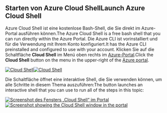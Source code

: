 ## <a name="launch-azure-cloud-shell"></a><span data-ttu-id="04035-101">Starten von Azure Cloud Shell</span><span class="sxs-lookup"><span data-stu-id="04035-101">Launch Azure Cloud Shell</span></span>

<span data-ttu-id="04035-102">Azure Cloud Shell ist eine kostenlose Bash-Shell, die Sie direkt im Azure-Portal ausführen können.</span><span class="sxs-lookup"><span data-stu-id="04035-102">The Azure Cloud Shell is a free bash shell that you can run directly within the Azure Portal.</span></span> <span data-ttu-id="04035-103">Die Azure CLI ist vorinstalliert und für die Verwendung mit Ihrem Konto konfiguriert.</span><span class="sxs-lookup"><span data-stu-id="04035-103">It has the Azure CLI preinstalled and configured to use with your account.</span></span> <span data-ttu-id="04035-104">Klicken Sie auf die Schaltfläche **Cloud Shell** im Menü oben rechts im [Azure-Portal](https://portal.azure.com).</span><span class="sxs-lookup"><span data-stu-id="04035-104">Click the **Cloud Shell** button on the menu in the upper-right of the [Azure portal](https://portal.azure.com).</span></span>

<span data-ttu-id="04035-105">[![Cloud Shell](../media/cloud-shell-try-it/cloud-shell-menu.png)](https://portal.azure.com)</span><span class="sxs-lookup"><span data-stu-id="04035-105">[![Cloud Shell](../media/cloud-shell-try-it/cloud-shell-menu.png)](https://portal.azure.com)</span></span>

<span data-ttu-id="04035-106">Die Schaltfläche öffnet eine interaktive Shell, die Sie verwenden können, um alle Schritte in diesem Thema auszuführen:</span><span class="sxs-lookup"><span data-stu-id="04035-106">The button launches an interactive shell that you can use to run all of the steps in this topic:</span></span>

<span data-ttu-id="04035-107">[![Screenshot des Fensters „Cloud Shell“ im Portal](../media/cloud-shell-try-it/cloud-shell-safari.png)](https://portal.azure.com)</span><span class="sxs-lookup"><span data-stu-id="04035-107">[![Screenshot showing the Cloud Shell window in the portal](../media/cloud-shell-try-it/cloud-shell-safari.png)](https://portal.azure.com)</span></span>